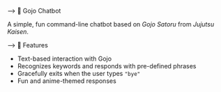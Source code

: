 --> 🧠 Gojo Chatbot

A simple, fun command-line chatbot based on *Gojo Satoru* from *Jujutsu Kaisen*. 

--> 📌 Features

- Text-based interaction with Gojo
- Recognizes keywords and responds with pre-defined phrases
- Gracefully exits when the user types `"bye"`
- Fun and anime-themed responses
